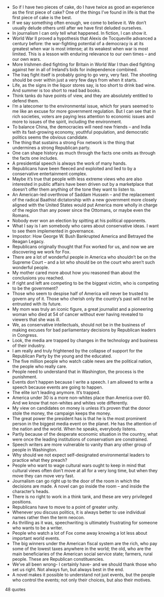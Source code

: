  - So if I have two pieces of cake, do I have twice as good an experience as the first piece of cake? One of the things I’ve found in life is that the first piece of cake is the best.
 - If we say something often enough, we come to believe it. We don’t usually delude others until after we have first deluded ourselves.
 - In journalism I can only tell what happened. In fiction, I can show it.
 - World War II proved a hypothesis that Alexis de Tocqueville advanced a century before: the war-fighting potential of a democracy is at its greatest when war is most intense; at its weakest when war is most limited. This is a lesson with enduring relevance to our own times – and our own wars.
 - More Irishmen died fighting for Britain in World War I than died fighting against her in all of Ireland’s bids for independence combined.
 - The Iraq fight itself is probably going to go very, very fast. The shooting should be over within just a very few days from when it starts.
 - Life, as the signs in the liquor stores say, is too short to drink bad wine. And summer is too short to read bad books.
 - Think tanks do have points of view, and they are absolutely entitled to defend them.
 - I’m a latecomer to the environmental issue, which for years seemed to me like an excuse for more government regulation. But I can see that in rich societies, voters are paying less attention to economic issues and more to issues of the spirit, including the environment.
 - To balance China, the democracies will need new friends – and India with its fast-growing economy, youthful population, and democratic politics seems the obvious candidate.
 - The thing that sustains a strong Fox network is the thing that undermines a strong Republican party.
 - One can shape history as much through the facts one omits as through the facts one includes.
 - A presidential speech is always the work of many hands.
 - Republicans have been fleeced and exploited and lied to by a conservative entertainment complex.
 - Maybe it’s true that people with less extreme views who are also interested in public affairs have been driven out by a marketplace that doesn’t offer them anything of the tone they want to listen to.
 - An American-led overthrow of Saddam Hussein – and the replacement of the radical Baathist dictatorship with a new government more closely aligned with the United States would put America more wholly in charge of the region than any power since the Ottomans, or maybe even the Romans.
 - Nobody ever won an election by spitting at his political opponents.
 - What I say is I am somebody who cares about conservative ideas. I want to see them implemented in governance.
 - Impostor: How George W. Bush Bankrupted America and Betrayed the Reagan Legacy.
 - Republicans originally thought that Fox worked for us, and now we are discovering we work for Fox.
 - There are a lot of wonderful people in America who shouldn’t be on the Supreme Court – and a lot who should be on the court who aren’t such wonderful people.
 - My mother cared more about how you reasoned than about the conclusions you reached.
 - If right and left are competing to be the biggest victim, who is competing to be the government?
 - Those who seem to despise half of America will never be trusted to govern any of it. Those who cherish only the country’s past will not be entrusted with its future.
 - My mom was truly an iconic figure, a great journalist and a pioneering woman who died at 54 of cancer without ever having revealed to viewers that she was ill.
 - We, as conservative intellectuals, should not be in the business of making excuses for bad parliamentary decisions by Republican leaders in Congress.
 - Look, the media are trapped by changes in the technology and business of their industry.
 - I am really and truly frightened by the collapse of support for the Republican Party by the young and the educated.
 - The five million people who watch cable news are the political nation, the people who really care.
 - People need to understand that in Washington, the process is the punishment.
 - Events don’t happen because I write a speech. I am allowed to write a speech because events are going to happen.
 - The elite isn’t leading anymore. It’s trapped.
 - America under 30 is a more non-whites place than America over 60. And we know that non-whites and whites vote differently.
 - My view on candidates on money is unless it’s proven that the donor stole the money, the campaign keeps the money.
 - The great power the president has is that he is the most prominent person in the biggest media event on the planet. He has the attention of the nation and the world. When he speaks, everybody listens.
 - Partly because of the desperate economic situation in the country, what were once the leading institutions of conservatism are constrained.
 - Speech writers are more vulnerable to vanity than any other group of people in Washington.
 - Why should we not expect self-designated environmental leaders to practice what they preach?
 - People who want to wage cultural wars ought to keep in mind that cultural views often don’t move at all for a very long time, but when they move they can move very fast.
 - Journalism can go right up to the door of the room in which the decisions are made. A novel can go inside the room – and inside the character’s heads.
 - There is no right to work in a think tank, and these are very privileged positions.
 - Republicans have to move to a point of greater unity.
 - Whenever you discuss politics, it is always better to use individual names rather then the term neocon.
 - As thrilling as it was, speechwriting is ultimately frustrating for someone who wants to be a writer.
 - People who watch a lot of Fox come away knowing a lot less about important world events.
 - The big winners under the American fiscal system are the rich, who pay some of the lowest taxes anywhere in the world; the old, who are the main beneficiaries of the American social service state; farmers, rural people. These are Republican constituencies.
 - We’ve all been wrong- I certainly have- and we should thank those who set us right. Not always fun, but always best in the end.
 - A novel makes it possible to understand not just events, but the people who control the events; not only their choices, but also their motives.

48 quotes